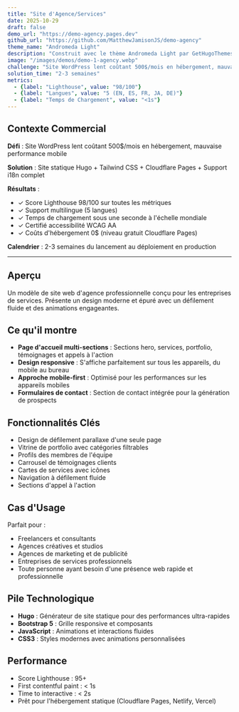 ```yaml
---
title: "Site d'Agence/Services"
date: 2025-10-29
draft: false
demo_url: "https://demo-agency.pages.dev"
github_url: "https://github.com/MatthewJamisonJS/demo-agency"
theme_name: "Andromeda Light"
description: "Construit avec le thème Andromeda Light par GetHugoThemes. Modèle d'agence professionnelle avec un design moderne et une mise en page responsive."
image: "/images/demos/demo-1-agency.webp"
challenge: "Site WordPress lent coûtant 500$/mois en hébergement, mauvaise performance mobile"
solution_time: "2-3 semaines"
metrics:
  - {label: "Lighthouse", value: "98/100"}
  - {label: "Langues", value: "5 (EN, ES, FR, JA, DE)"}
  - {label: "Temps de Chargement", value: "<1s"}
---
```


## Contexte Commercial

**Défi** : Site WordPress lent coûtant 500$/mois en hébergement, mauvaise performance mobile

**Solution** : Site statique Hugo + Tailwind CSS + Cloudflare Pages + Support i18n complet

**Résultats** :
- ✓ Score Lighthouse 98/100 sur toutes les métriques
- ✓ Support multilingue (5 langues)
- ✓ Temps de chargement sous une seconde à l'échelle mondiale
- ✓ Certifié accessibilité WCAG AA
- ✓ Coûts d'hébergement 0$ (niveau gratuit Cloudflare Pages)

**Calendrier** : 2-3 semaines du lancement au déploiement en production

---

## Aperçu

Un modèle de site web d'agence professionnelle conçu pour les entreprises de services. Présente un design moderne et épuré avec un défilement fluide et des animations engageantes.

## Ce qu'il montre

- **Page d'accueil multi-sections** : Sections hero, services, portfolio, témoignages et appels à l'action
- **Design responsive** : S'affiche parfaitement sur tous les appareils, du mobile au bureau
- **Approche mobile-first** : Optimisé pour les performances sur les appareils mobiles
- **Formulaires de contact** : Section de contact intégrée pour la génération de prospects

## Fonctionnalités Clés

- Design de défilement parallaxe d'une seule page
- Vitrine de portfolio avec catégories filtrables
- Profils des membres de l'équipe
- Carrousel de témoignages clients
- Cartes de services avec icônes
- Navigation à défilement fluide
- Sections d'appel à l'action

## Cas d'Usage

Parfait pour :
- Freelancers et consultants
- Agences créatives et studios
- Agences de marketing et de publicité
- Entreprises de services professionnels
- Toute personne ayant besoin d'une présence web rapide et professionnelle

## Pile Technologique

- **Hugo** : Générateur de site statique pour des performances ultra-rapides
- **Bootstrap 5** : Grille responsive et composants
- **JavaScript** : Animations et interactions fluides
- **CSS3** : Styles modernes avec animations personnalisées

## Performance

- Score Lighthouse : 95+
- First contentful paint : < 1s
- Time to interactive : < 2s
- Prêt pour l'hébergement statique (Cloudflare Pages, Netlify, Vercel)
